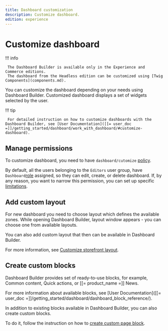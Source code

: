 ```yaml
---
title: Dashboard customization
description: Customize dashboard.
edition: experience
---
```


# Customize dashboard

!!! info

     The Dashboard Builder is available only in the Experience and Commerce editions.
     The dashboard from the Headless edition can be customized using [Twig Components](components.md).

You can customize the dashboard depending on your needs using Dashboard Builder.
Customized dashboard displays a set of widgets selected by the user.

!!! tip

     For detailed instruction on how to customize dashboards with the Dashboard Builder, see [User Documentation]([[= user_doc =]]/getting_started/dashboard/work_with_dashboard/#customize-dashboard).

## Manage permissions

To customize dashboard, you need to have `dashboard/cutomize` [policy](permission_overview.md).

By default, all the users belonging to the `Editors` user group, have `Dashboard`[role](roles_admin_panel.md) assigned, so they can edit, create, or delete dashboard.
If, by any reason, you want to narrow this permission, you can set up specific [limitations](limitations.md).

## Add custom layout

For new dashboard you need to choose layout which defines the available zones.
While opening Dashboard Builder, layout window appears - you can choose one from available layouts.

You can also add custom layout that then can be available in Dashboard Builder.

For more information, see [Customize storefront layout](customize_storefront_layout.md).

## Create custom blocks

Dashboard Builder provides set of ready-to-use blocks, for example, Common content, Quick actions, or [[= product_name =]] News.

For more information about available blocks, see [User Documentation]([[= user_doc =]]/getting_started/dashboard/dashboard_block_reference/).

In addition to existing blocks available in Dashboard Builder, you can also create custom blocks.

To do it, follow the instruction on how to [create custom page block](create_custom_page_block.md).

